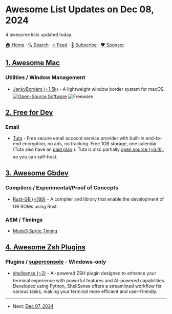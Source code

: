 # Awesome List Updates on Dec 08, 2024

4 awesome lists updated today.

[🏠 Home](/README.md) · [🔍 Search](https://www.trackawesomelist.com/search/) · [🔥 Feed](https://www.trackawesomelist.com/rss.xml) · [📮 Subscribe](https://trackawesomelist.us17.list-manage.com/subscribe?u=d2f0117aa829c83a63ec63c2f&id=36a103854c) · [❤️  Sponsor](https://github.com/sponsors/theowenyoung)



## [1. Awesome Mac](/content/jaywcjlove/awesome-mac/README.md)

### Utilities / Window Management

*   [JankyBorders (⭐1.5k)](https://github.com/FelixKratz/JankyBorders) - A lightweight window border system for macOS. [![Open-Source Software](https://jaywcjlove.github.io/sb/ico/min-oss.svg "Open Source Software")](https://github.com/FelixKratz/JankyBorders) ![Freeware](https://jaywcjlove.github.io/sb/ico/min-free.svg "Freeware")

## [2. Free for Dev](/content/ripienaar/free-for-dev/README.md)

### Email

*   [Tuta](https://tuta.com/) - Free secure email account service provider with built-in end-to-end encryption, no ads, no tracking. Free 1GB storage, one calendar (Tuta also have an [paid plan](https://tuta.com/pricing).). Tuta is also partially [open source (⭐6.1k)](https://github.com/tutao/tutanota), so you can self-host.

## [3. Awesome Gbdev](/content/gbdev/awesome-gbdev/README.md)

### Compilers / Experimental/Proof of Concepts

*   [Rust-GB (⭐189)](https://github.com/zlfn/rust-gb) - A compiler and library that enable the development of GB ROMs using Rust.

### ASM / Timings

*   [Mode3 Sprite Timing](https://old.reddit.com/r/EmuDev/comments/59pawp/gb_mode3_sprite_timing/)

## [4. Awesome Zsh Plugins](/content/unixorn/awesome-zsh-plugins/README.md)

### Plugins / [superconsole](https://github.com/alexchmykhalo/superconsole) - Windows-only

*   [shellsense (⭐2)](https://github.com/venopyX/shellsense) - AI-powered ZSH plugin designed to enhance your terminal experience with powerful features and AI-powered capabilities. Developed using Python, ShellSense offers a streamlined workflow for various tasks, making your terminal more efficient and user-friendly.

---

- Next: [Dec 07, 2024](/content/2024/12/07/README.md)